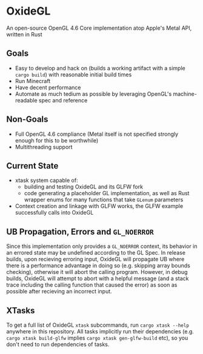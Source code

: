 # OxideGL
An open-source OpenGL 4.6 Core implementation atop Apple's Metal API, written in Rust

## Goals
 * Easy to develop and hack on (builds a working artifact with a simple `cargo build`) with reasonable initial build times
 * Run Minecraft
 * Have decent performance
 * Automate as much tedium as possible by leveraging OpenGL's machine-readable spec and reference

## Non-Goals
 * Full OpenGL 4.6 compliance (Metal itself is not specified strongly enough for this to be worthwhile)
 * Multithreading support

## Current State
 * xtask system capable of:
    * building and testing OxideGL and its GLFW fork
    * code generating a placeholder GL implementation, as well as Rust wrapper enums for many functions that take `GLenum` parameters
 * Context creation and linkage with GLFW works, the GLFW example successfully calls into OxideGL

## UB Propagation, Errors and `GL_NOERROR`
Since this implementation only provides a `GL_NOERROR` context, its behavior in an errored state may be undefined according to the GL Spec. In release builds, upon recieving erroring input, OxideGL will propagate UB where there is a performance advantage in doing so (e.g. skipping array bounds checking), otherwise it will abort the calling program. However, in debug builds, OxideGL will attempt to abort with a helpful message (and a stack trace including the calling function that caused the error) as soon as possible after recieving an incorrect input.

## XTasks
To get a full list of OxideGL `xtask` subcommands, run `cargo xtask --help` anywhere in this repository. 
All tasks implicitly run their dependencies (e.g. `cargo xtask build-glfw` implies `cargo xtask gen-glfw-build` etc), so you don't need to run dependencies of tasks.